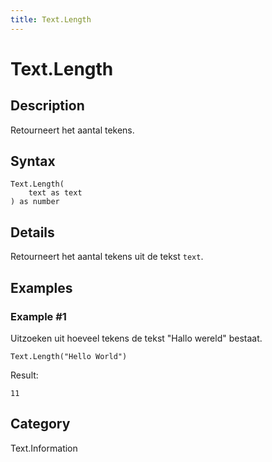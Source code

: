 ```yaml
---
title: Text.Length
---
```


# Text.Length


## Description

Retourneert het aantal tekens.


## Syntax

```powerquery
Text.Length(
    text as text
) as number
```


## Details

Retourneert het aantal tekens uit de tekst <code>text</code>.


## Examples

### Example #1 
Uitzoeken uit hoeveel tekens de tekst &#34;Hallo wereld&#34; bestaat.
```powerquery
Text.Length("Hello World")
```

Result: 
```powerquery
11
```




## Category
Text.Information
